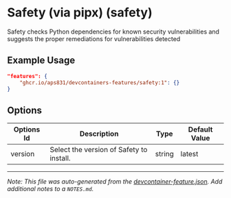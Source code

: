 
# Safety (via pipx) (safety)

Safety checks Python dependencies for known security vulnerabilities and suggests the proper remediations for vulnerabilities detected

## Example Usage

```json
"features": {
    "ghcr.io/aps831/devcontainers-features/safety:1": {}
}
```

## Options

| Options Id | Description | Type | Default Value |
|-----|-----|-----|-----|
| version | Select the version of Safety to install. | string | latest |



---

_Note: This file was auto-generated from the [devcontainer-feature.json](https://github.com/aps831/devcontainers-features/blob/main/src/safety/devcontainer-feature.json).  Add additional notes to a `NOTES.md`._
